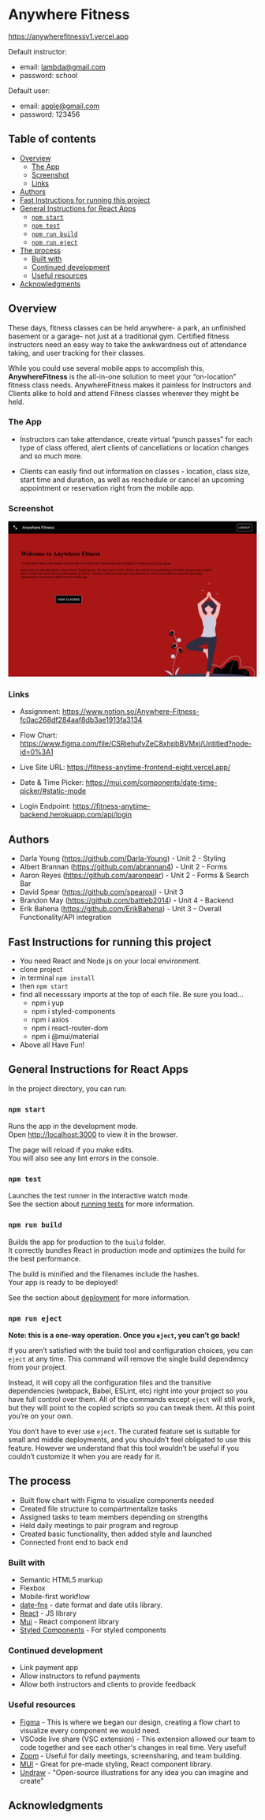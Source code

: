 # Anywhere Fitness

https://anywherefitnessv1.vercel.app

Default instructor:

- email: lambda@gmail.com
- password: school

Default user:

- email: apple@gmail.com
- password: 123456

## Table of contents

- [Overview](#overview)
  - [The App](#the-app)
  - [Screenshot](#screenshot)
  - [Links](#links)
- [Authors](#authors)
- [Fast Instructions for running this project](#fast-instructions-for-running-this-project)
- [General Instructions for React Apps](#general-instructions-for-react-apps)
  - [`npm start`](#npm-start)
  - [`npm test`](#npm-test)
  - [`npm run build`](#npm-run-build)
  - [`npm run eject`](#npm-run-eject)
- [The process](#the-process)
  - [Built with](#built-with)
  - [Continued development](#continued-development)
  - [Useful resources](#useful-resources)
- [Acknowledgments](#acknowledgments)

## Overview

These days, fitness classes can be held anywhere- a park, an unfinished basement or a garage- not just at a traditional gym. Certified fitness instructors need an easy way to take the awkwardness out of attendance taking, and user tracking for their classes.

While you could use several mobile apps to accomplish this, **AnywhereFitness** is the all-in-one solution to meet your “on-location” fitness class needs. AnywhereFitness makes it painless for Instructors and Clients alike to hold and attend Fitness classes wherever they might be held.

### The App

- Instructors can take attendance, create virtual “punch passes” for each type of class offered, alert clients of cancellations or location changes and so much more.

- Clients can easily find out information on classes - location, class size, start time and duration, as well as reschedule or cancel an upcoming appointment or reservation right from the mobile app.

### Screenshot

![](./src/assets/anywherefitnesshomepagess.png)

### Links

- Assignment: https://www.notion.so/Anywhere-Fitness-fc0ac268df284aaf8db3ae1913fa3134
- Flow Chart: https://www.figma.com/file/CSRiehufvZeC8xhpbBVMxj/Untitled?node-id=0%3A1
- Live Site URL: https://fitness-anytime-frontend-eight.vercel.app/

- Date & Time Picker: https://mui.com/components/date-time-picker/#static-mode
- Login Endpoint: https://fitness-anytime-backend.herokuapp.com/api/login

## Authors

- Darla Young (https://github.com/Darla-Young) - Unit 2 - Styling
- Albert Brannan (https://github.com/abrannan4) - Unit 2 - Forms
- Aaron Reyes (https://github.com/aaronpear) - Unit 2 - Forms & Search Bar
- David Spear (https://github.com/spearoxi) - Unit 3
- Brandon May (https://github.com/battleb2014) - Unit 4 - Backend
- Erik Bahena (https://github.com/ErikBahena) - Unit 3 - Overall Functionality/API integration

## Fast Instructions for running this project

- You need React and Node.js on your local environment.
- clone project
- in terminal `npm install`
- then `npm start`
- find all necesssary imports at the top of each file. Be sure you load...
  - npm i yup
  - npm i styled-components
  - npm i axios
  - npm i react-router-dom
  - npm i @mui/material
- Above all Have Fun!

## General Instructions for React Apps

In the project directory, you can run:

### `npm start`

Runs the app in the development mode.\
Open [http://localhost:3000](http://localhost:3000) to view it in the browser.

The page will reload if you make edits.\
You will also see any lint errors in the console.

### `npm test`

Launches the test runner in the interactive watch mode.\
See the section about [running tests](https://facebook.github.io/create-react-app/docs/running-tests) for more information.

### `npm run build`

Builds the app for production to the `build` folder.\
It correctly bundles React in production mode and optimizes the build for the best performance.

The build is minified and the filenames include the hashes.\
Your app is ready to be deployed!

See the section about [deployment](https://facebook.github.io/create-react-app/docs/deployment) for more information.

### `npm run eject`

**Note: this is a one-way operation. Once you `eject`, you can’t go back!**

If you aren’t satisfied with the build tool and configuration choices, you can `eject` at any time. This command will remove the single build dependency from your project.

Instead, it will copy all the configuration files and the transitive dependencies (webpack, Babel, ESLint, etc) right into your project so you have full control over them. All of the commands except `eject` will still work, but they will point to the copied scripts so you can tweak them. At this point you’re on your own.

You don’t have to ever use `eject`. The curated feature set is suitable for small and middle deployments, and you shouldn’t feel obligated to use this feature. However we understand that this tool wouldn’t be useful if you couldn’t customize it when you are ready for it.

## The process

- Built flow chart with Figma to visualize components needed
- Created file structure to compartmentalize tasks
- Assigned tasks to team members depending on strengths
- Held daily meetings to pair program and regroup
- Created basic functionality, then added style and launched
- Connected front end to back end

### Built with

- Semantic HTML5 markup
- Flexbox
- Mobile-first workflow
- [date-fns](https://date-fns.org/) - date format and date utils library.
- [React](https://reactjs.org/) - JS library
- [Mui](https://mui.com/) - React component library
- [Styled Components](https://styled-components.com/) - For styled components

### Continued development

- Link payment app
- Allow instructors to refund payments
- Allow both instructors and clients to provide feedback

### Useful resources

- [Figma](https://www.figma.com) - This is where we began our design, creating a flow chart to visualize every component we would need.
- VSCode live share (VSC extension) - This extension allowed our team to code together and see each other's changes in real time. Very useful!
- [Zoom](https://www.zoom.com) - Useful for daily meetings, screensharing, and team building.
- [MUI](https://www.mui.com) - Great for pre-made styling, React component library.
- [Undraw](https://undraw.co/) - "Open-source illustrations for any idea you can imagine and create"

## Acknowledgments
